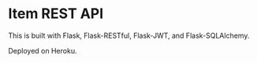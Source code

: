 # Item REST API

This is built with Flask, Flask-RESTful, Flask-JWT, and Flask-SQLAlchemy.

Deployed on Heroku.
